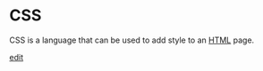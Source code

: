 # CSS



CSS is a language that can be used to add style to an [HTML](/wiki/HTML) page.




[edit](/edit/CSS)